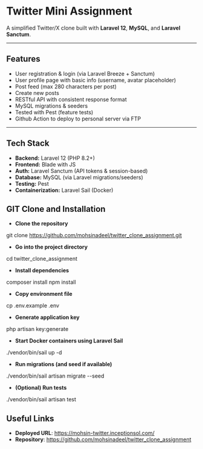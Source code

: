 # Twitter Mini Assignment

A simplified Twitter/X clone built with **Laravel 12**, **MySQL**, and **Laravel Sanctum**.

---

## Features

- User registration & login (via Laravel Breeze + Sanctum)
- User profile page with basic info (username, avatar placeholder)
- Post feed (max 280 characters per post)
- Create new posts
- RESTful API with consistent response format
- MySQL migrations & seeders
- Tested with Pest (feature tests)
- Github Action to deploy to personal server via FTP

---

## Tech Stack

- **Backend:** Laravel 12 (PHP 8.2+)
- **Frontend:** Blade with JS
- **Auth:** Laravel Sanctum (API tokens & session-based)
- **Database:** MySQL (via Laravel migrations/seeders)
- **Testing:** Pest
- **Containerization:** Laravel Sail (Docker)

## GIT Clone and Installation

- **Clone the repository**

git clone <https://github.com/mohsinadeel/twitter_clone_assignment.git>

- **Go into the project directory**

cd twitter_clone_assignment

- **Install dependencies**

composer install
npm install

- **Copy environment file**

cp .env.example .env

- **Generate application key**

php artisan key:generate

- **Start Docker containers using Laravel Sail**

./vendor/bin/sail up -d

- **Run migrations (and seed if available)**

./vendor/bin/sail artisan migrate --seed

- **(Optional) Run tests**

./vendor/bin/sail artisan test

## Useful Links

- **Deployed URL**: <https://mohsin-twitter.inceptionsol.com/>
- **Repository**: <https://github.com/mohsinadeel/twitter_clone_assignment>
